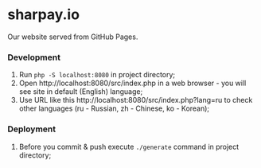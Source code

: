 # sharpay.io

Our website served from GitHub Pages.

### Development

1. Run `php -S localhost:8080` in project directory;
2. Open http://localhost:8080/src/index.php in a web browser - you will see site in default (English) language;
3. Use URL like this http://localhost:8080/src/index.php?lang=ru to check other languages (ru - Russian, zh - Chinese, ko - Korean);

### Deployment

1. Before you commit & push execute `./generate` command in project directory;

